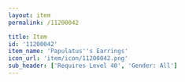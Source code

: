 ```yaml
---
layout: item
permalink: /11200042

title: Item
id: '11200042'
item_name: 'Papulatus''s Earrings'
icon_url: 'item/icon/11200042.png'
sub_header: ['Requires Level 40', 'Gender: All']
---
```

